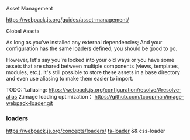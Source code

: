 Asset Management

https://webpack.js.org/guides/asset-management/

Global Assets

As long as you've installed any external dependencies;
And your configuration has the same loaders defined, you should be good to go.

However, let's say you're locked into your old ways or you have some assets that are shared between multiple components (views, templates, modules, etc.). It's still possible to store these assets in a base directory and even use aliasing to make them easier to import.

TODO:
1.aliasing: https://webpack.js.org/configuration/resolve/#resolve-alias
2.image loading optimization：
https://github.com/tcoopman/image-webpack-loader.git


### loaders
https://webpack.js.org/concepts/loaders/
[ts-loader](https://github.com/TypeStrong/ts-loader)
&& css-loader




